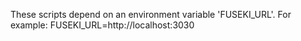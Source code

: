 
These scripts depend on an environment variable 'FUSEKI_URL'. For example: FUSEKI_URL=http://localhost:3030
